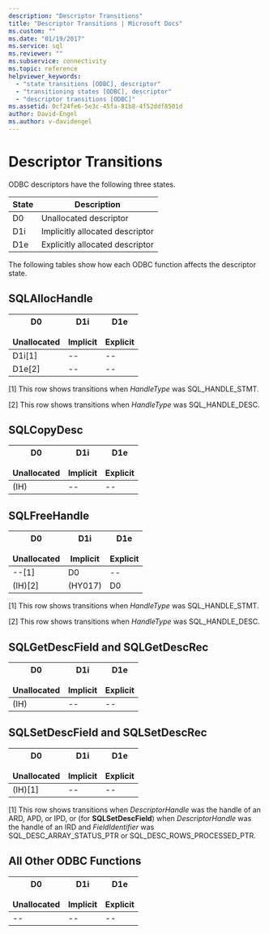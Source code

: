```yaml
---
description: "Descriptor Transitions"
title: "Descriptor Transitions | Microsoft Docs"
ms.custom: ""
ms.date: "01/19/2017"
ms.service: sql
ms.reviewer: ""
ms.subservice: connectivity
ms.topic: reference
helpviewer_keywords: 
  - "state transitions [ODBC], descriptor"
  - "transitioning states [ODBC], descriptor"
  - "descriptor transitions [ODBC]"
ms.assetid: 0cf24fe6-5e3c-45fa-81b8-4f52ddf8501d
author: David-Engel
ms.author: v-davidengel
---
```

# Descriptor Transitions
ODBC descriptors have the following three states.  
  
|State|Description|  
|-----------|-----------------|  
|D0|Unallocated descriptor|  
|D1i|Implicitly allocated descriptor|  
|D1e|Explicitly allocated descriptor|  
  
 The following tables show how each ODBC function affects the descriptor state.  
  
## SQLAllocHandle  
  
|D0<br /><br /> Unallocated|D1i<br /><br /> Implicit|D1e<br /><br /> Explicit|  
|------------------------|----------------------|----------------------|  
|D1i[1]|--|--|  
|D1e[2]|--|--|  
  
 [1]   This row shows transitions when *HandleType* was SQL_HANDLE_STMT.  
  
 [2]   This row shows transitions when *HandleType* was SQL_HANDLE_DESC.  
  
## SQLCopyDesc  
  
|D0<br /><br /> Unallocated|D1i<br /><br /> Implicit|D1e<br /><br /> Explicit|  
|------------------------|----------------------|----------------------|  
|(IH)|--|--|  
  
## SQLFreeHandle  
  
|D0<br /><br /> Unallocated|D1i<br /><br /> Implicit|D1e<br /><br /> Explicit|  
|------------------------|----------------------|----------------------|  
|--[1]|D0|--|  
|(IH)[2]|(HY017)|D0|  
  
 [1]   This row shows transitions when *HandleType* was SQL_HANDLE_STMT.  
  
 [2]   This row shows transitions when *HandleType* was SQL_HANDLE_DESC.  
  
## SQLGetDescField and SQLGetDescRec  
  
|D0<br /><br /> Unallocated|D1i<br /><br /> Implicit|D1e<br /><br /> Explicit|  
|------------------------|----------------------|----------------------|  
|(IH)|--|--|  
  
## SQLSetDescField and SQLSetDescRec  
  
|D0<br /><br /> Unallocated|D1i<br /><br /> Implicit|D1e<br /><br /> Explicit|  
|------------------------|----------------------|----------------------|  
|(IH)[1]|--|--|  
  
 [1]   This row shows transitions when *DescriptorHandle* was the handle of an ARD, APD, or IPD, or (for **SQLSetDescField**) when *DescriptorHandle* was the handle of an IRD and *FieldIdentifier* was SQL_DESC_ARRAY_STATUS_PTR or SQL_DESC_ROWS_PROCESSED_PTR.  
  
## All Other ODBC Functions  
  
|D0<br /><br /> Unallocated|D1i<br /><br /> Implicit|D1e<br /><br /> Explicit|  
|------------------------|----------------------|----------------------|  
|--|--|--|
